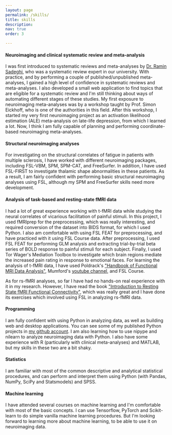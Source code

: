 ```yaml
---
layout: page
permalink: /skills/
title: skills
description:
nav: true
order: 3

---
```

#### Neuroimaging and clinical systematic review and meta-analysis
I was first introduced to systematic reviews and meta-analyses by <a href="https://scholar.google.com/citations?user=N83DJ5oAAAAJ&hl=en">Dr. Ramin Sadeghi</a>, who was a systematic review expert in our university. With practice, and by performing a couple of published/unpublished meta-analyses, I gained a high level of confidence in systematic reviews and meta-analyses. I also developed a small web application to find topics that are eligible for a systematic review and I'm still thinking about ways of automating different stages of these studies. My first exposure to neuroimaging meta-analyses was by a workshop taught by Prof. Simon Eickhoff, who is one of the authorities in this field. After this workshop, I started my very first neuroimaging project as an activation likelihood estimation (ALE) meta-analysis on late-life depression, from which I learned a lot. Now, I think I am fully capable of planning and performing coordinate-based neuroimaging meta-analyses.

#### Structural neuroimaging analyses
For investigating on the structural correlates of fatigue in patients with multiple sclerosis, I have worked with different neuroimaging packages, including FSL-VBM, SPM, SPM-CAT, and FreeSurfer. In addition, I have used FSL-FIRST to investigate thalamic shape abnormalities in these patients. As a result, I am fairly confident with performing basic structural neuroimaging analyses using FSL, although my SPM and FreeSurfer skills need more development.

#### Analysis of task-based and resting-state fMRI data
I had a lot of great experience working with t-fMRI data while studying the neural correlates of vicarious facilitation of painful stimuli. In this project, I used fMRIprep for the preprocessing, which was really interesting, and required conversion of the dataset into BIDS format, for which I used Python. I also am comfortable with using FSL FEAT for preprocessing, and have practiced with it using FSL Course data. After preprocessing, I used FSL FEAT for performing GLM analysis and extracting trial-by-trial beta series of BOLD response to painful stimuli for each subject. Finally, I used Tor Wager's Mediation Toolbox to investigate which brain regions mediate the increased pain rating in response to emotional faces. For learning the analysis of t-fMRI data, I have used Poldrack's <a href="https://www.cambridge.org/core/books/handbook-of-functional-mri-data-analysis/8EDF966C65811FCCC306F7C916228529">"Handbook of Functional MRI Data Analysis"</a>, Mumford's <a href="https://www.youtube.com/channel/UCZ7gF0zm35FwrFpDND6DWeA">youtube channel</a>, and FSL Course.

As for rs-fMRI analyses, so far I have had no hands-on real experience with it in my research. However, I have read the book <a href="http://www.neuroimagingprimers.org/list-of-primers/">"Introduction to Resting State fMRI Functional Connectivity"</a>, which was really great and I have done its exercises which involved using FSL in analyzing rs-fMRI data.

#### Programming
I am fully confident with using Python in analyzing data, as well as building web and desktop applications. You can see some of my published Python projects in <a href="https://github.com/amnsbr">my github account</a>. I am also learning how to use nipype and nilearn to analyze neuroimaging data with Python. I also have some experience with R (particularly with clinical meta-analyses) and MATLAB, but my skills in these two are a bit shaky.

#### Statistics
I am familiar with most of the common descriptive and analytical statistical procedures, and can perform and interpret them using Python (with Pandas, NumPy, SciPy and Statsmodels) and SPSS.

#### Machine learning
I have attended several courses on machine learning and I'm comfortable with most of the basic concepts. I can use Tensorflow, PyTorch and Scikit-learn to do simple vanilla machine learning procedures. But I'm looking forward to learning more about machine learning, to be able to use it on neuroimaging data.